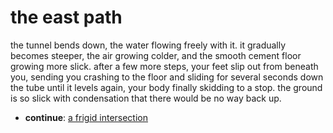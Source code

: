 # the east path

the tunnel bends down, the water flowing freely with it. it gradually becomes steeper, the air growing colder, and the smooth cement floor growing more slick. after a few more steps, your feet slip out from beneath you, sending you crashing to the floor and sliding for several seconds down the tube until it levels again, your body finally skidding to a stop. the ground is so slick with condensation that there would be no way back up.

- **continue**: [a frigid intersection](a-frigid-intersection-Ntmsnt3.md)
